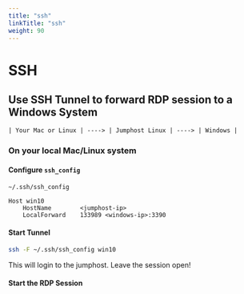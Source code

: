 ```yaml
---
title: "ssh"
linkTitle: "ssh"
weight: 90
---
```


# SSH

## Use SSH Tunnel to forward RDP session to a Windows System

```
| Your Mac or Linux | ----> | Jumphost Linux | ----> | Windows |
```

### On your local Mac/Linux system

#### Configure `ssh_config`
`~/.ssh/ssh_config`
```
Host win10
    HostName        <jumphost-ip>
    LocalForward    133989 <windows-ip>:3390
```

#### Start Tunnel
```sh
ssh -F ~/.ssh/ssh_config win10
```
This will login to the jumphost. Leave the session open!

#### Start the RDP Session